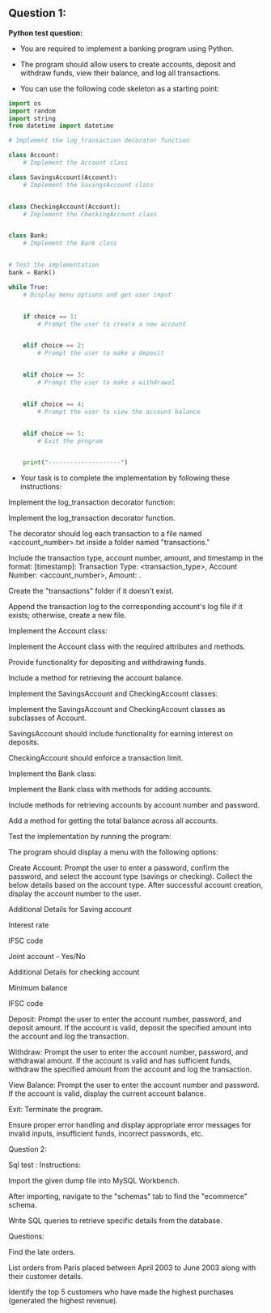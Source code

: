 ## Question 1:

**Python test question:**

- You are required to implement a banking program using Python.

- The program should allow users to create accounts, deposit and withdraw funds, view their balance, and log all transactions.

- You can use the following code skeleton as a starting point:

```Python
import os
import random
import string
from datetime import datetime

# Implement the log_transaction decorator function

class Account:
    # Implement the Account class

class SavingsAccount(Account):
    # Implement the SavingsAccount class


class CheckingAccount(Account):
    # Implement the CheckingAccount class


class Bank:
    # Implement the Bank class


# Test the implementation
bank = Bank()

while True:
    # Display menu options and get user input


    if choice == 1:
        # Prompt the user to create a new account


    elif choice == 2:
        # Prompt the user to make a deposit


    elif choice == 3:
        # Prompt the user to make a withdrawal


    elif choice == 4:
        # Prompt the user to view the account balance


    elif choice == 5:
        # Exit the program


    print("--------------------")
```

- Your task is to complete the implementation by following these instructions:

Implement the log_transaction decorator function:

Implement the log_transaction decorator function.

The decorator should log each transaction to a file named <account_number>.txt inside a folder named "transactions."

Include the transaction type, account number, amount, and timestamp in the format: [timestamp]: Transaction Type: <transaction_type>, Account Number: <account_number>, Amount: <amount>.

Create the "transactions" folder if it doesn't exist.

Append the transaction log to the corresponding account's log file if it exists; otherwise, create a new file.

Implement the Account class:

Implement the Account class with the required attributes and methods.

Provide functionality for depositing and withdrawing funds.

Include a method for retrieving the account balance.

Implement the SavingsAccount and CheckingAccount classes:

Implement the SavingsAccount and CheckingAccount classes as subclasses of Account.

SavingsAccount should include functionality for earning interest on deposits.

CheckingAccount should enforce a transaction limit.

Implement the Bank class:

Implement the Bank class with methods for adding accounts.

Include methods for retrieving accounts by account number and password.

Add a method for getting the total balance across all accounts.

Test the implementation by running the program:

The program should display a menu with the following options:

Create Account: Prompt the user to enter a password, confirm the password, and select the account type (savings or checking). Collect the below details based on the account type. After successful account creation, display the account number to the user.

Additional Details for Saving account

Interest rate

IFSC code

Joint account - Yes/No

Additional Details for checking account

Minimum balance

IFSC code

Deposit: Prompt the user to enter the account number, password, and deposit amount. If the account is valid, deposit the specified amount into the account and log the transaction.

Withdraw: Prompt the user to enter the account number, password, and withdrawal amount. If the account is valid and has sufficient funds, withdraw the specified amount from the account and log the transaction.

View Balance: Prompt the user to enter the account number and password. If the account is valid, display the current account balance.

Exit: Terminate the program.

Ensure proper error handling and display appropriate error messages for invalid inputs, insufficient funds, incorrect passwords, etc.

Question 2:

Sql test :
Instructions:

Import the given dump file into MySQL Workbench.

After importing, navigate to the "schemas" tab to find the "ecommerce" schema.

Write SQL queries to retrieve specific details from the database.

Questions:

Find the late orders.

List orders from Paris placed between April 2003 to June 2003 along with their customer details.

Identify the top 5 customers who have made the highest purchases (generated the highest revenue).
